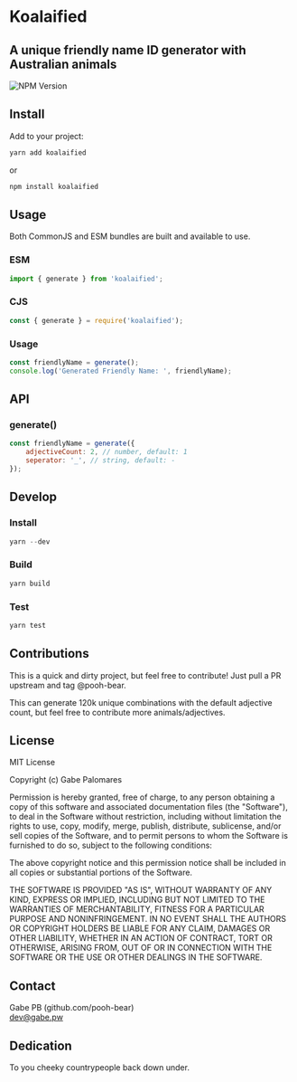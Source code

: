 # Koalaified
## A unique friendly name ID generator with Australian animals

![NPM Version](https://img.shields.io/npm/v/koalaified)

## Install
Add to your project:
```js
yarn add koalaified
```  
or
```js
npm install koalaified
```

## Usage

Both CommonJS and ESM bundles are built and available to use.  

### ESM
```js
import { generate } from 'koalaified';
```

### CJS
```js
const { generate } = require('koalaified');
```

### Usage
```js
const friendlyName = generate();
console.log('Generated Friendly Name: ', friendlyName);
```

## API
### generate()
```js
const friendlyName = generate({
    adjectiveCount: 2, // number, default: 1
    seperator: '_', // string, default: -
});
```

## Develop
### Install
```js
yarn --dev
```
### Build
```js
yarn build
```

### Test
```js
yarn test
```

## Contributions
This is a quick and dirty project, but feel free to contribute! Just pull a PR upstream and tag @pooh-bear.  

This can generate 120k unique combinations with the default adjective count, but feel free to contribute more animals/adjectives.  

## License
MIT License

Copyright (c) Gabe Palomares

Permission is hereby granted, free of charge, to any person obtaining a copy
of this software and associated documentation files (the "Software"), to deal
in the Software without restriction, including without limitation the rights
to use, copy, modify, merge, publish, distribute, sublicense, and/or sell
copies of the Software, and to permit persons to whom the Software is
furnished to do so, subject to the following conditions:

The above copyright notice and this permission notice shall be included in all
copies or substantial portions of the Software.

THE SOFTWARE IS PROVIDED "AS IS", WITHOUT WARRANTY OF ANY KIND, EXPRESS OR
IMPLIED, INCLUDING BUT NOT LIMITED TO THE WARRANTIES OF MERCHANTABILITY,
FITNESS FOR A PARTICULAR PURPOSE AND NONINFRINGEMENT. IN NO EVENT SHALL THE
AUTHORS OR COPYRIGHT HOLDERS BE LIABLE FOR ANY CLAIM, DAMAGES OR OTHER
LIABILITY, WHETHER IN AN ACTION OF CONTRACT, TORT OR OTHERWISE, ARISING FROM,
OUT OF OR IN CONNECTION WITH THE SOFTWARE OR THE USE OR OTHER DEALINGS IN THE
SOFTWARE.

## Contact
Gabe PB (github.com/pooh-bear)  
dev@gabe.pw  


## Dedication  
To you cheeky countrypeople back down under.